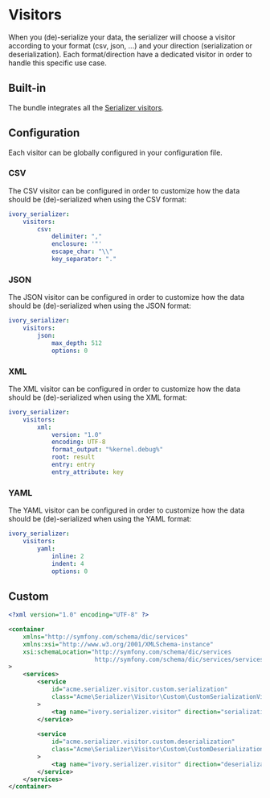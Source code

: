 # Visitors

When you (de)-serialize your data, the serializer will choose a visitor according to your format (csv, json, ...) and
your direction (serialization or deserialization). Each format/direction have a dedicated visitor in order to
handle this specific use case.

## Built-in

The bundle integrates all the [Serializer visitors](https://github.com/egeloen/ivory-serializer/blob/master/doc/visitor.md).

## Configuration

Each visitor can be globally configured in your configuration file.

### CSV

The CSV visitor can be configured in order to customize how the data should be (de)-serialized when using the CSV
format: 

``` yaml
ivory_serializer:
    visitors:
        csv:
            delimiter: ","
            enclosure: '"'
            escape_char: "\\"
            key_separator: "."
```

### JSON

The JSON visitor can be configured in order to customize how the data should be (de)-serialized when using the JSON
format:

``` yaml
ivory_serializer:
    visitors:
        json:
            max_depth: 512
            options: 0
```

### XML

The XML visitor can be configured in order to customize how the data should be (de)-serialized when using the XML
format:

``` yaml
ivory_serializer:
    visitors:
        xml:
            version: "1.0"
            encoding: UTF-8
            format_output: "%kernel.debug%"
            root: result
            entry: entry
            entry_attribute: key
```

### YAML

The YAML visitor can be configured in order to customize how the data should be (de)-serialized when using the YAML
format:

``` yaml
ivory_serializer:
    visitors:
        yaml:
            inline: 2
            indent: 4
            options: 0
```

## Custom

``` xml
<?xml version="1.0" encoding="UTF-8" ?>

<container
    xmlns="http://symfony.com/schema/dic/services"
    xmlns:xsi="http://www.w3.org/2001/XMLSchema-instance"
    xsi:schemaLocation="http://symfony.com/schema/dic/services
                        http://symfony.com/schema/dic/services/services-1.0.xsd"
>
    <services>
        <service
            id="acme.serializer.visitor.custom.serialization"
            class="Acme\Serializer\Visitor\Custom\CustomSerializationVisitor"
        >
            <tag name="ivory.serializer.visitor" direction="serialization" format="custom" />
        </service>
        
        <service
            id="acme.serializer.visitor.custom.deserialization"
            class="Acme\Serializer\Visitor\Custom\CustomDeserializationVisitor"
        >
            <tag name="ivory.serializer.visitor" direction="deserialization" format="custom" />
        </service>
    </services>
</container>
```
